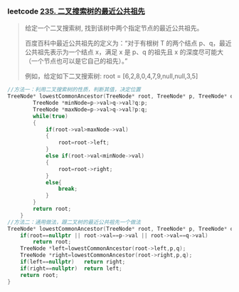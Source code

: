 ### leetcode [235. 二叉搜索树的最近公共祖先](https://leetcode-cn.com/problems/lowest-common-ancestor-of-a-binary-search-tree/)

> 给定一个二叉搜索树, 找到该树中两个指定节点的最近公共祖先。
>
> 百度百科中最近公共祖先的定义为：“对于有根树 T 的两个结点 p、q，最近公共祖先表示为一个结点 x，满足 x 是 p、q 的祖先且 x 的深度尽可能大（一个节点也可以是它自己的祖先）。”
>
> 例如，给定如下二叉搜索树:  root = [6,2,8,0,4,7,9,null,null,3,5]
>

```cpp
//方法一：利用二叉搜索树的性质，判断其值，决定位置
TreeNode* lowestCommonAncestor(TreeNode* root, TreeNode* p, TreeNode* q) {
        TreeNode *minNode=p->val>q->val?q:p;
        TreeNode *maxNode=p->val>q->val?p:q;
        while(true)
        {
            if(root->val>maxNode->val)
            {
                root=root->left;
            }
            else if(root->val<minNode->val)
            {
                root=root->right;
            }
            else{
                break;
            }
        }
        return root;
    }
//方法二：通用做法，跟二叉树的最近公共祖先一个做法
TreeNode* lowestCommonAncestor(TreeNode* root, TreeNode* p, TreeNode* q) {
    if(root==nullptr || root->val==p->val || root->val==q->val)
        return root;
    TreeNode *left=lowestCommonAncestor(root->left,p,q);
    TreeNode *right=lowestCommonAncestor(root->right,p,q);
    if(left==nullptr)   return right;
    if(right==nullptr)  return left;
    return root;
}
```

